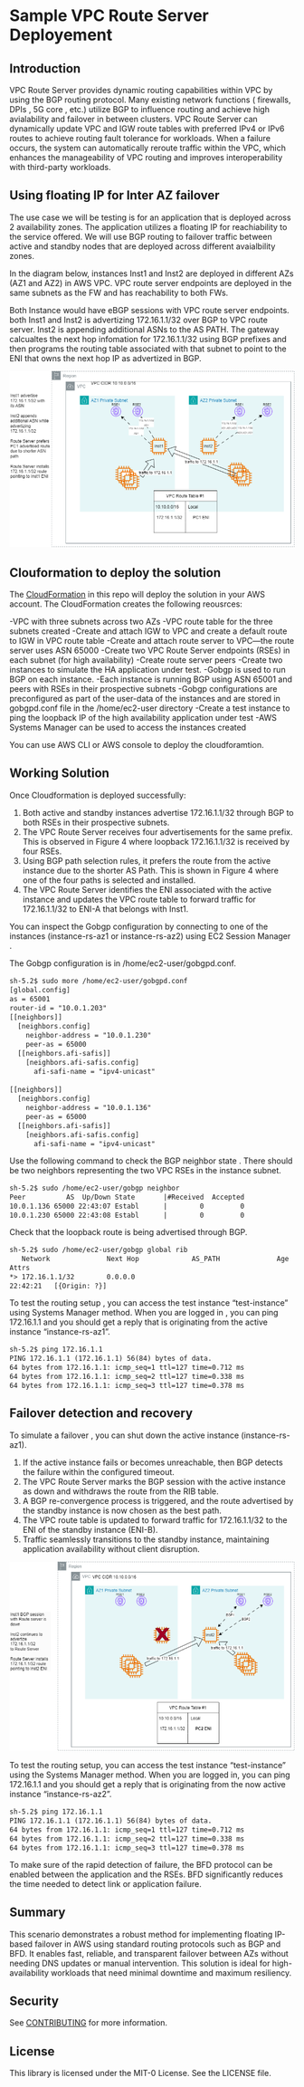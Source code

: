 # Sample VPC Route Server Deployement 

## Introduction

VPC Route Server provides dynamic routing capabilities within VPC by using the BGP routing protocol. Many existing network functions ( firewalls, DPIs , 5G core , etc.) utilize BGP to influence routing and achieve high avialability and failover in between clusters. VPC Route Server can dynamically update VPC and IGW route tables with preferred IPv4 or IPv6 routes to achieve routing fault tolerance for workloads. When a failure occurs, the system can automatically reroute traffic within the VPC, which enhances the manageability of VPC routing and improves interoperability with third-party workloads. 

## Using floating IP for Inter AZ failover
The use case we will be testing is for an application that is deployed across 2 availability zones. The application utilizes a floating IP for reachiability to the service offered. We will use BGP routing to failover traffic between active and standby nodes that are deployed across different avaialbility zones.

In the diagram below, instances Inst1 and Inst2 are deployed in different AZs (AZ1 and AZ2) in AWS VPC. VPC route server endpoints are deployed in the same subnets as the FW and has reachability to both FWs. 

Both Instance would  have eBGP sessions with VPC route server endpoints. both Inst1 and Inst2 is advertizing 172.16.1.1/32 over BGP to VPC route server. Inst2 is appending additional ASNs to the AS PATH. The gateway calcualtes the next hop infomation for 172.16.1.1/32 using BGP  prefixes and then programs the routing table associated with that subnet to point to the ENI that owns the next hop IP as advertized in BGP.

![Figure 1. Inter AZ Application](Inter-az.png)


## Clouformation to deploy the solution

The [CloudFormation](RS_CF.yaml) in this repo will deploy the solution in your AWS account. The CloudFormation creates the following reousrces:

-VPC with three subnets across two AZs 
-VPC route table for the three subnets created
-Create and attach IGW to VPC and create a default route to IGW in VPC route table
-Create and attach route server to VPC—the route server uses ASN 65000
-Create two VPC Route Server endpoints (RSEs) in each subnet (for high availability) 
-Create route server peers
-Create two instances to simulate the HA application under test. 
-Gobgp is used to run BGP on each instance. 
-Each instance is running BGP using ASN 65001 and peers with RSEs in their prospective subnets
-Gobgp configurations are preconfigured as part of the user-data of the instances and are stored in gobgpd.conf file in the /home/ec2-user directory 
-Create a test instance to ping the loopback IP of the high availability application under test
-AWS Systems Manager can be used to access the instances created

You can use AWS CLI or AWS console to deploy the cloudforamtion. 

## Working Solution
Once Cloudformation is deployed successfully: 

1.	Both active and standby instances advertise 172.16.1.1/32 through BGP to both RSEs in their prospective subnets. 
2.	The VPC Route Server receives four advertisements for the same prefix. This is observed in Figure 4 where loopback 172.16.1.1/32 is received by four RSEs. 
3.	Using BGP path selection rules, it prefers the route from the active instance due to the shorter AS Path. This is shown in Figure 4 where one of the four paths is selected and installed.
4.	The VPC Route Server identifies the ENI associated with the active instance and updates the VPC route table to forward traffic for 172.16.1.1/32 to ENI-A that belongs with Inst1.


You can inspect the Gobgp configuration by connecting to one of the instances (instance-rs-az1 
 or instance-rs-az2) using EC2 Session Manager .

The Gobgp configuration is in /home/ec2-user/gobgpd.conf.


```shell
sh-5.2$ sudo more /home/ec2-user/gobgpd.conf
[global.config]
as = 65001
router-id = "10.0.1.203"
[[neighbors]]
  [neighbors.config]
    neighbor-address = "10.0.1.230"
    peer-as = 65000
  [[neighbors.afi-safis]]
    [neighbors.afi-safis.config]
      afi-safi-name = "ipv4-unicast"

[[neighbors]]
  [neighbors.config]
    neighbor-address = "10.0.1.136"
    peer-as = 65000
  [[neighbors.afi-safis]]
    [neighbors.afi-safis.config]
      afi-safi-name = "ipv4-unicast"
```

Use the following command to check the BGP neighbor state . There should be two neighbors representing the two VPC RSEs in the instance subnet.

```shell
sh-5.2$ sudo /home/ec2-user/gobgp neighbor
Peer          AS  Up/Down State       |#Received  Accepted
10.0.1.136 65000 22:43:07 Establ      |        0         0
10.0.1.230 65000 22:43:08 Establ      |        0         0 
```

Check that the loopback route is being advertised through BGP. 

```shell
sh-5.2$ sudo /home/ec2-user/gobgp global rib
   Network              Next Hop             AS_PATH              Age        Attrs
*> 172.16.1.1/32        0.0.0.0                                   22:42:21   [{Origin: ?}]
```

To test the routing setup , you can access the test instance “test-instance” using Systems Manager method. When you are logged in , you can ping 172.16.1.1 and you should get a reply that is originating from the active instance “instance-rs-az1”.

```shell
sh-5.2$ ping 172.16.1.1
PING 172.16.1.1 (172.16.1.1) 56(84) bytes of data.
64 bytes from 172.16.1.1: icmp_seq=1 ttl=127 time=0.712 ms
64 bytes from 172.16.1.1: icmp_seq=2 ttl=127 time=0.338 ms
64 bytes from 172.16.1.1: icmp_seq=3 ttl=127 time=0.378 ms
```

## Failover detection and recovery

To simulate a failover , you can shut down the active instance (instance-rs-az1).

1.	If the active instance fails or becomes unreachable, then BGP detects the failure within the configured timeout.
2.	The VPC Route Server marks the BGP session with the active instance as down and withdraws the route from the RIB table.
3.	A BGP re-convergence process is triggered, and the route advertised by the standby instance is now chosen as the best path.
4.	The VPC route table is updated to forward traffic for 172.16.1.1/32 to the ENI of the standby instance (ENI-B).
5.	Traffic seamlessly transitions to the standby instance, maintaining application availability without client disruption.

![Figure 2. Inter AZ failover](inter-az-failover.png)



To test the routing setup, you can access the test instance “test-instance” using the Systems Manager method. When you are logged in, you can ping 172.16.1.1 and you should get a reply that is originating from the now active instance “instance-rs-az2”.

```shell
sh-5.2$ ping 172.16.1.1
PING 172.16.1.1 (172.16.1.1) 56(84) bytes of data.
64 bytes from 172.16.1.1: icmp_seq=1 ttl=127 time=0.712 ms
64 bytes from 172.16.1.1: icmp_seq=2 ttl=127 time=0.338 ms
64 bytes from 172.16.1.1: icmp_seq=3 ttl=127 time=0.378 ms
```

To make sure of the rapid detection of failure, the BFD protocol can be enabled between the application and the RSEs. BFD significantly reduces the time needed to detect link or application failure.

## Summary

This scenario demonstrates a robust method for implementing floating IP-based failover in AWS using standard routing protocols such as BGP and BFD. It enables fast, reliable, and transparent failover between AZs without needing DNS updates or manual intervention. This solution is ideal for high-availability workloads that need minimal downtime and maximum resiliency.
 


## Security

See [CONTRIBUTING](CONTRIBUTING.md#security-issue-notifications) for more information.

## License

This library is licensed under the MIT-0 License. See the LICENSE file.

